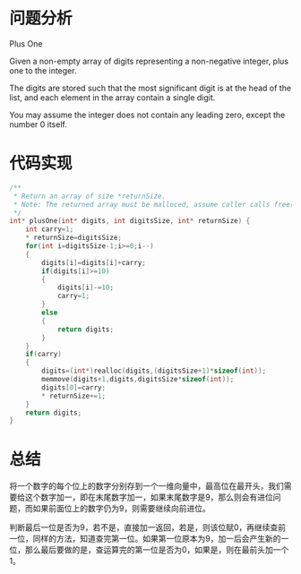 # 问题分析

Plus One

Given a  non-empty  array of digits representing a non-negative integer, plus one to the integer.

The digits are stored such that the most significant digit is at the head of the list, and each element in the array contain a single digit.

You may assume the integer does not contain any leading zero, except the number 0 itself.

# 代码实现

```c
/**
 * Return an array of size *returnSize.
 * Note: The returned array must be malloced, assume caller calls free().
 */
int* plusOne(int* digits, int digitsSize, int* returnSize) {
    int carry=1;
    * returnSize=digitsSize;
    for(int i=digitsSize-1;i>=0;i--)
    {
    	digits[i]=digits[i]+carry;
    	if(digits[i]>=10)
        {
    		digits[i]-=10;
    		carry=1;
    	}
    	else
        {
    		return digits;
    	}
    }
    if(carry)
    {
    	digits=(int*)realloc(digits,(digitsSize+1)*sizeof(int));
    	memmove(digits+1,digits,digitsSize*sizeof(int));
    	digits[0]=carry;
    	* returnSize+=1;
    }
    return digits;
}
```

# 总结

将一个数字的每个位上的数字分别存到一个一维向量中，最高位在最开头，我们需要给这个数字加一，即在末尾数字加一，如果末尾数字是9，那么则会有进位问题，而如果前面位上的数字仍为9，则需要继续向前进位。

判断最后一位是否为9，若不是，直接加一返回，若是，则该位赋0，再继续查前一位，同样的方法，知道查完第一位。如果第一位原本为9，加一后会产生新的一位，那么最后要做的是，查运算完的第一位是否为0，如果是，则在最前头加一个1。